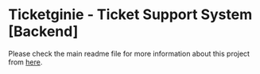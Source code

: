 # Ticketginie - Ticket Support System [Backend]

Please check the main readme file for more information about this project from <a href ="https://github.com/Parsankamusa/Ticket-Trek/blob/main/TicketGenie/README.md">here</a>.
